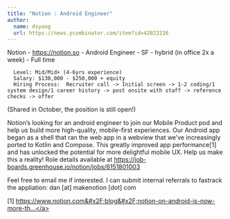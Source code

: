 ```yaml
---
title: "Notion : Android Engineer"
author:
  name: dsyang
  url: https://news.ycombinator.com/item?id=42022226
---
```

Notion - <a href="https:&#x2F;&#x2F;notion.so" rel="nofollow">https:&#x2F;&#x2F;notion.so</a> - Android Engineer - SF - hybrid (in office 2x a week) - Full time

<pre><code>  Level: Mid&#x2F;Mid+ (4-6yrs experience)
  Salary: $130,000 - $250,000 + equity
  Hiring Process:  Recruiter call -&gt; Initial screen -&gt; 1-2 coding&#x2F;1 system design&#x2F;1 career history -&gt; post onsite with staff -&gt; reference checks -&gt; offer
</code></pre>
(Shared in October, the position is still open!)

Notion’s looking for an android engineer to join our Mobile Product pod and help us build more high-quality, mobile-first experiences. Our Android app began as a shell that ran the web app in a webview that we’ve increasingly ported to Kotlin and Compose. This greatly improved app performance[1] and has unlocked the potential for more delightful mobile UX. Help us make this a reality!
Role details available at <a href="https:&#x2F;&#x2F;job-boards.greenhouse.io&#x2F;notion&#x2F;jobs&#x2F;6151801003" rel="nofollow">https:&#x2F;&#x2F;job-boards.greenhouse.io&#x2F;notion&#x2F;jobs&#x2F;6151801003</a>

Feel free to email me if interested. I can submit internal referrals to fastrack the appliation: dan [at] makenotion [dot] com

[1] <a href="https:&#x2F;&#x2F;www.notion.com&#x2F;blog&#x2F;notion-on-android-is-now-more-than-twice-as-fast-to-launch" rel="nofollow">https:&#x2F;&#x2F;www.notion.com&#x2F;blog&#x2F;notion-on-android-is-now-more-th...</a>
<JobApplication />
